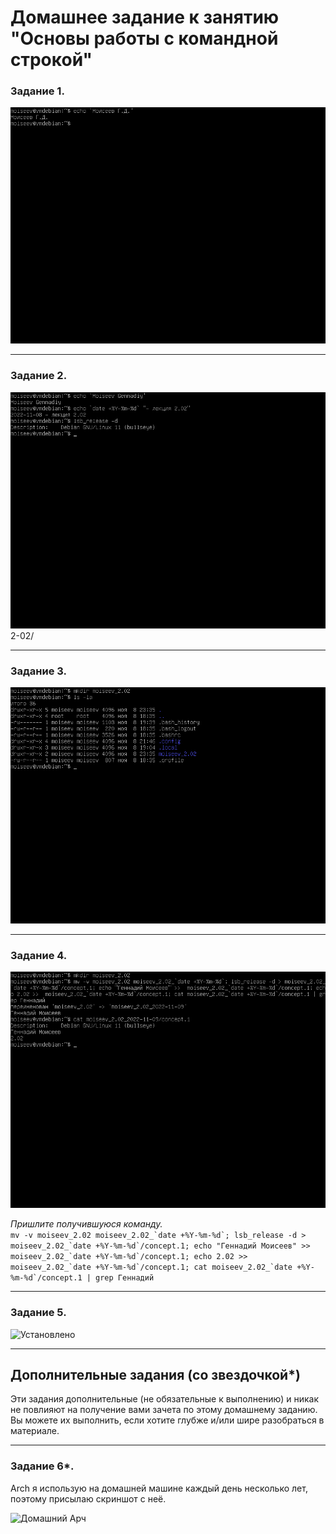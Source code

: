# Домашнее задание к занятию "Основы работы с командной строкой"

### Задание 1.

![](images/2-02/task_1.png "Свежеустановленный на VMware Workstation debian 11")

---

### Задание 2.

![](images/2-02/task_2.png "Команды")2-02/

---

### Задание 3.

![](images/2-02/task_3.png "Создаем каталог")

---

### Задание 4.

![](images/2-02/task_4.png "Все работает")

*Пришлите получившуюся команду.*  
```mv -v moiseev_2.02 moiseev_2.02_`date +%Y-%m-%d`; lsb_release -d > moiseev_2.02_`date +%Y-%m-%d`/concept.1; echo "Геннадий Моисеев" >> moiseev_2.02_`date +%Y-%m-%d`/concept.1; echo 2.02 >> moiseev_2.02_`date +%Y-%m-%d`/concept.1; cat moiseev_2.02_`date +%Y-%m-%d`/concept.1 | grep Геннадий```


---

### Задание 5.

![](images/2-02/task_5.png "Установлено")

---

## Дополнительные задания (со звездочкой*)
Эти задания дополнительные (не обязательные к выполнению) и никак не повлияют на получение вами зачета по этому домашнему заданию. Вы можете их выполнить, если хотите глубже и/или шире разобраться в материале.

---

### Задание 6*.
Arch я использую на домашней машине каждый день несколько лет, поэтому присылаю скриншот с неё.

![](images/2-02/task_6.png "Домашний Арч")
